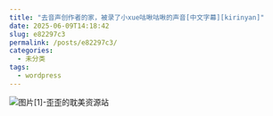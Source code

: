 ```yaml
---
title: "去音声创作者的家，被录了小xue咕啾咕啾的声音[中文字幕][kirinyan]"
date: 2025-06-09T14:18:42
slug: e82297c3
permalink: /posts/e82297c3/
categories:
  - 未分类
tags:
  - wordpress
---
```


![图片[1]-歪歪的耽美资源站](/images/wp/e82297c3-a60f24aa.jpg)
